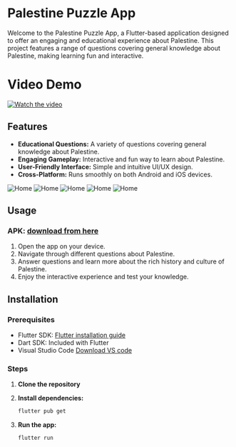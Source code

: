 # Palestine Puzzle App

Welcome to the Palestine Puzzle App, a Flutter-based application designed to offer an engaging and educational experience about Palestine. This project features a range of questions covering general knowledge about Palestine, making learning fun and interactive.

# Video Demo 
[![Watch the video](screenshots/home.jpeg)](https://youtu.be/zJp3S5OVMQk)

## Features
- **Educational Questions:** A variety of questions covering general knowledge about Palestine.
- **Engaging Gameplay:** Interactive and fun way to learn about Palestine.
- **User-Friendly Interface:** Simple and intuitive UI/UX design.
- **Cross-Platform:** Runs smoothly on both Android and iOS devices.

![Home](screenshots/home.jpeg)
![Home](screenshots/groups.jpeg)
![Home](screenshots/que.jpeg)
![Home](screenshots/coins.jpeg)
![Home](screenshots/coins2.jpeg)

## Usage

### APK: [download from here](https://drive.google.com/file/d/1QYUNFgkA6IlrrqZQnbw3tQPfggiLDI88/view?usp=drive_link)
1. Open the app on your device.
2. Navigate through different questions about Palestine.
3. Answer questions and learn more about the rich history and culture of Palestine.
4. Enjoy the interactive experience and test your knowledge.

## Installation

### Prerequisites
- Flutter SDK: [Flutter installation guide](https://flutter.dev/docs/get-started/install)
- Dart SDK: Included with Flutter
- Visual Studio Code [Download VS code](https://code.visualstudio.com/)

### Steps
1. **Clone the repository**

2. **Install dependencies:**
    ```bash
    flutter pub get
    ```
3. **Run the app:**
    ```bash
    flutter run
    ```
